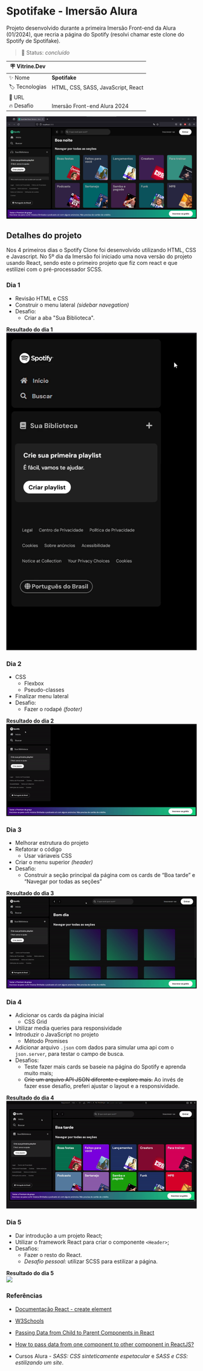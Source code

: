 # Spotifake - Imersão Alura

Projeto desenvolvido durante a primeira Imersão Front-end da Alura (01/2024), que recria a página do Spotify (resolvi chamar este clone do Spotify de Spotifake). 

> 🏁 Status: *concluído* 

| :placard: Vitrine.Dev |     |
| -------------  | --- |
| :sparkles: Nome        | **Spotifake**
| :label: Tecnologias | HTML, CSS, SASS, JavaScript, React
| :rocket: URL         | 
| :fire: Desafio     | Imersão Front-end Alura 2024
  
![](./img-readme/resultado-dia-5-react.png#vitrinedev)

## Detalhes do projeto

Nos 4 primeiros dias o Spotify Clone foi desenvolvido utilizando HTML, CSS e Javascript. No 5º dia da Imersão foi iniciado uma nova versão do projeto usando React, sendo este o primeiro projeto que fiz com react e que estilizei com o pré-processador SCSS.


### Dia 1

- Revisão HTML e CSS
- Construir o menu lateral *(sidebar navegation)*
- Desafio:
  - Criar a aba "Sua Biblioteca".

**Resultado do dia 1**  
![](./img-readme/resultado-dia-1.gif)

### Dia 2
- CSS
  - Flexbox
  - Pseudo-classes
- Finalizar menu lateral
- Desafio:
  - Fazer o rodapé *(footer)*

**Resultado do dia 2**  
![](./img-readme/resultado-dia-2.gif)

### Dia 3
- Melhorar estrutura do projeto
- Refatorar o código
  - Usar váriaveis CSS
- Criar o menu superior *(header)*
- Desafio:
  - Construir a seção principal da página com os cards de “Boa tarde” e “Navegar por todas as seções”

**Resultado do dia 3**  
![](./img-readme/resultado-dia-3.gif)

### Dia 4
- Adicionar os cards da página inicial
  - CSS Grid
- Utilizar media queries para responsividade
- Introduzir o JavaScript no projeto
  - Método Promises
- Adicionar arquivo `.json` com dados para simular uma api com o `json.server`, para testar o campo de busca.
- Desafios:
  - Teste fazer mais cards se baseie na página do Spotify e aprenda muito mais;
  - ~~Crie um arquivo API JSON diferente e explore mais.~~  Ao invés de fazer esse desafio, preferi ajustar o layout e a responsividade.

**Resultado do dia 4**  
![](./img-readme/resultado-dia-4.gif)

### Dia 5  
- Dar introdução a um projeto React;
- Utilizar o framework React para criar o componente `<Header>`;
- Desafios:
  - Fazer o resto do React.
  - *Desafio pessoal:* utilizar SCSS para estilizar a página.
  
**Resultado do dia 5**  
![](./img-readme/resultado-dia-5.gif)

  
### Referências

- [Documentação React - create element](https://react.dev/reference/react/createElement)

- [W3Schools](https://www.w3schools.com/)

- [Passing Data from Child to Parent Components in React](https://medium.com/@ozhanli/passing-data-from-child-to-parent-components-in-react-e347ea60b1bb)

- [How to pass data from one component to other component in ReactJS?](https://www.geeksforgeeks.org/how-to-pass-data-from-one-component-to-other-component-in-reactjs/)

- Cursos Alura - *SASS: CSS sinteticamente espetacular* e *SASS e CSS: estilizando um site*.